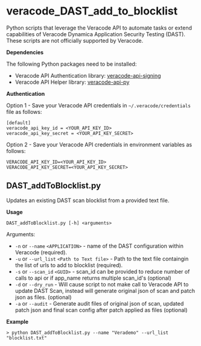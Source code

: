# veracode_DAST_add_to_blocklist
Python scripts that leverage the Veracode API to automate tasks or extend capabilities of Veracode Dynamica Application Security Testing (DAST). These scripts are not officially supported by Veracode.

**Dependencies**

The following Python packages need to be installed:

* Veracode API Authentication library: [veracode-api-signing](https://pypi.org/project/veracode-api-signing/)
* Veracode API Helper library:  [veracode-api-py](https://pypi.org/project/veracode-api-py/)

**Authentication**

Option 1 - Save your Veracode API credentials in `~/.veracode/credentials` file as follows:

    [default]
    veracode_api_key_id = <YOUR_API_KEY_ID>
    veracode_api_key_secret = <YOUR_API_KEY_SECRET>

Option 2 - Save your Veracode API credentials in environment variables as follows:

    VERACODE_API_KEY_ID=<YOUR_API_KEY_ID>
    VERACODE_API_KEY_SECRET=<YOUR_API_KEY_SECRET>    

## DAST_addToBlocklist.py ##
Updates an existing DAST scan blocklist from a provided text file.

**Usage**

`DAST_addToBlocklist.py [-h] <arguments>`

Arguments:
* `-n` or `--name` `<APPLICATION>` - name of the DAST configuration within Veracode (required).
* `-u` or `--url_list` `<Path to Text file>` - Path to the text file containgin the list of urls to add to blocklist (required).
* `-s` or `--scan_id` `<GUID>` - scan_id can be provided to reduce number of calls to api or if app_name returns multiple scan_id's (optional)
* `-d` or `--dry_run` - Will cause script to not make call to Veracode API to update DAST Scan, instead will generate original json of scan and patch json as files. (optional)
* `-a` or `--audit` - Generate audit files of original json of scan, updated patch json and final scan config after patch applied as files (optional)

**Example**
```
> python DAST_addToBlocklist.py --name "Verademo" --url_list "blocklist.txt"
```